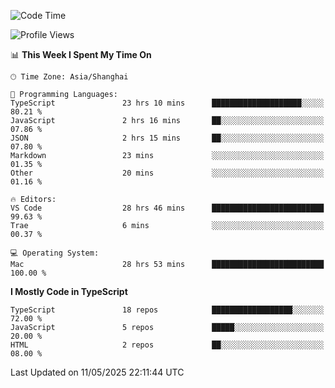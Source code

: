 <!--START_SECTION:waka-->
![Code Time](http://img.shields.io/badge/Code%20Time-7%2C698%20hrs%2016%20mins-blue)

![Profile Views](http://img.shields.io/badge/Profile%20Views-0-blue)

📊 **This Week I Spent My Time On** 

```text
🕑︎ Time Zone: Asia/Shanghai

💬 Programming Languages: 
TypeScript               23 hrs 10 mins      ████████████████████░░░░░   80.21 % 
JavaScript               2 hrs 16 mins       ██░░░░░░░░░░░░░░░░░░░░░░░   07.86 % 
JSON                     2 hrs 15 mins       ██░░░░░░░░░░░░░░░░░░░░░░░   07.80 % 
Markdown                 23 mins             ░░░░░░░░░░░░░░░░░░░░░░░░░   01.35 % 
Other                    20 mins             ░░░░░░░░░░░░░░░░░░░░░░░░░   01.16 % 

🔥 Editors: 
VS Code                  28 hrs 46 mins      █████████████████████████   99.63 % 
Trae                     6 mins              ░░░░░░░░░░░░░░░░░░░░░░░░░   00.37 % 

💻 Operating System: 
Mac                      28 hrs 53 mins      █████████████████████████   100.00 % 
```

**I Mostly Code in TypeScript** 

```text
TypeScript               18 repos            ██████████████████░░░░░░░   72.00 % 
JavaScript               5 repos             █████░░░░░░░░░░░░░░░░░░░░   20.00 % 
HTML                     2 repos             ██░░░░░░░░░░░░░░░░░░░░░░░   08.00 % 
```




 Last Updated on 11/05/2025 22:11:44 UTC
<!--END_SECTION:waka-->
